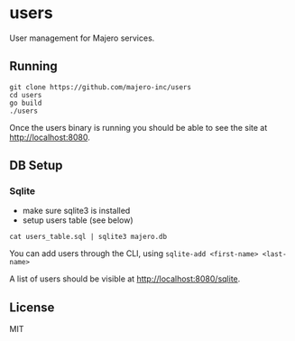 # users
User management for Majero services.

## Running

```text
git clone https://github.com/majero-inc/users
cd users
go build
./users
```

Once the users binary is running you should be able to see the site at [http://localhost:8080](http://localhost:8080).

## DB Setup

### Sqlite
- make sure sqlite3 is installed
- setup users table (see below)

```
cat users_table.sql | sqlite3 majero.db
```

You can add users through the CLI, using `sqlite-add <first-name> <last-name>`

A list of users should be visible at [http://localhost:8080/sqlite](http://localhost:8080/sqlite).

## License
MIT
